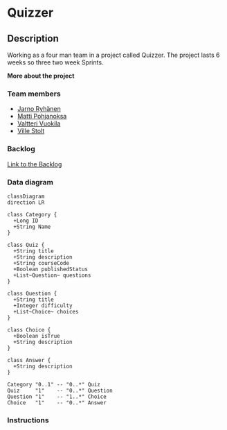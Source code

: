 # Quizzer
## Description
Working as a four man team in a project called Quizzer. The project lasts 6 weeks so three two week Sprints.

**More about the project**

### Team members
* [Jarno Ryhänen](https://github.com/JarnoRyhanen)
* [Matti Pohjanoksa](https://github.com/MatPohj)
* [Valtteri Vuokila](https://github.com/Valheri)
* [Ville Stolt](https://github.com/Vsto99)
  
### Backlog
[Link to the Backlog](https://github.com/orgs/FullFlip/projects/1)

### Data diagram
```mermaid
classDiagram
direction LR

class Category {
  +Long ID
  +String Name
}

class Quiz {
  +String title
  +String description
  +String courseCode
  +Boolean publishedStatus
  +List~Question~ questions
}

class Question {
  +String title
  +Integer difficulty
  +List~Choice~ choices
}

class Choice {
  +Boolean isTrue
  +String description
}

class Answer {
  +String description
}

Category "0..1" -- "0..*" Quiz
Quiz     "1"    -- "0..*" Question
Question "1"    -- "1..*" Choice
Choice   "1"    -- "0..*" Answer

```
### Instructions